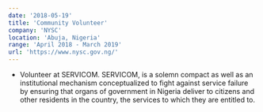 ```yaml
---
date: '2018-05-19'
title: 'Community Volunteer'
company: 'NYSC'
location: 'Abuja, Nigeria'
range: 'April 2018 - March 2019'
url: 'https://www.nysc.gov.ng/'
---
```


- Volunteer at SERVICOM. SERVICOM, is a solemn compact as well as an institutional mechanism conceptualized to fight against service failure by ensuring that organs of government in Nigeria deliver to citizens and other residents in the country, the services to which they are entitled to.

